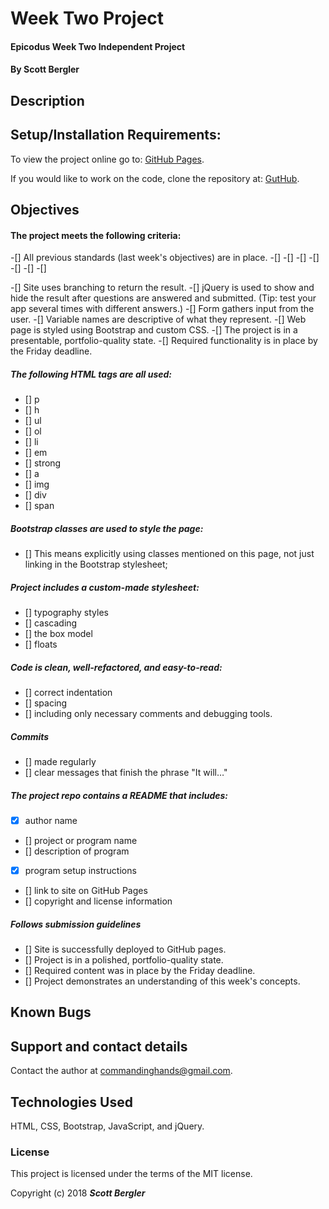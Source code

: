 # Week Two Project

#### Epicodus Week Two Independent Project

#### By Scott Bergler

## Description

## Setup/Installation Requirements:
To view the project online go to: [GitHub Pages](https://skillitzimberg.github.io/...).

If you would like to work on the code, clone the repository at: [GutHub](https://github.com/skillitzimberg/...).

## Objectives
#### The project meets the following criteria:
-[] All previous standards (last week's objectives) are in place.
-[]
-[]
-[]
-[]
-[]
-[]
-[]

-[] Site uses branching to return the result.
-[] jQuery is used to show and hide the result after questions are answered and submitted. (Tip: test your app several times with different answers.)
-[] Form gathers input from the user.
-[] Variable names are descriptive of what they represent.
-[] Web page is styled using Bootstrap and custom CSS.
-[] The project is in a presentable, portfolio-quality state.
-[] Required functionality is in place by the Friday deadline.

##### The following HTML tags are all used:
- [] p
- [] h
- [] ul
- [] ol
- [] li
- [] em
- [] strong
- [] a
- [] img
- [] div
- [] span

##### Bootstrap classes are used to style the page:

- [] This means explicitly using classes mentioned on this page, not just linking in the Bootstrap stylesheet;

##### Project includes a custom-made stylesheet:
- [] typography styles
- [] cascading
- [] the box model
- [] floats

##### Code is clean, well-refactored, and easy-to-read:
- [] correct indentation
- [] spacing
- [] including only necessary comments and debugging tools.

##### Commits
- [] made regularly
- [] clear messages that finish the phrase "It will…"

##### The project repo contains a README that includes:
- [x] author name
- [] project or program name
- [] description of program
- [x] program setup instructions
- [] link to site on GitHub Pages
- [] copyright and license information

##### Follows submission guidelines
- [] Site is successfully deployed to GitHub pages.
- [] Project is in a polished, portfolio-quality state.
- [] Required content was in place by the Friday deadline.
- [] Project demonstrates an understanding of this week's concepts.

## Known Bugs


## Support and contact details

Contact the author at [commandinghands@gmail.com](mailto:commandinghands@gmail.com).

## Technologies Used

HTML, CSS, Bootstrap, JavaScript, and jQuery.

### License

This project is licensed under the terms of the MIT license.

Copyright (c) 2018 **_Scott Bergler_**
